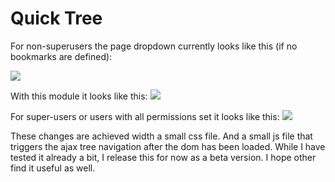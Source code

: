 # Quick Tree

For non-superusers the page dropdown currently looks like this (if no bookmarks are defined):

<img src="https://processwire-forums.s3.us-west-2.amazonaws.com/monthly_2025_09/image.thumb.png.37158a205ee1a79c9d55eb9221cef3dc.png">

With this module it looks like this:
<img src="https://processwire-forums.s3.us-west-2.amazonaws.com/monthly_2025_09/image.thumb.png.43af3cbdb0c354da4466f3848d34f616.png">

For super-users or users with all permissions set it looks like this: 
<img src="https://processwire-forums.s3.us-west-2.amazonaws.com/monthly_2025_09/image.thumb.png.5858f201a6f9527fc0322ea3c820eafc.png">


These changes are achieved width a small css file. And a small js file that triggers the ajax tree navigation after the dom has been loaded. While I have tested it already a bit, I release this for now as a beta version. I hope other find it useful as well.